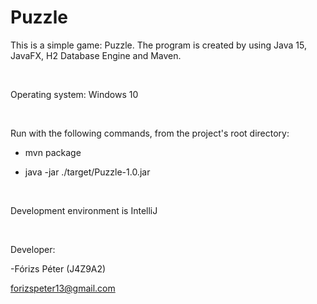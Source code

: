 # Puzzle

This is a simple game: Puzzle. The program is created by
using Java 15, JavaFX, H2 Database Engine and Maven.

&nbsp;

Operating system: Windows 10

&nbsp;

Run with the following commands, from the project's root directory:

* mvn package

* java -jar ./target/Puzzle-1.0.jar

&nbsp;

Development environment is IntelliJ

&nbsp;

Developer:

-Fórizs Péter (J4Z9A2)

 forizspeter13@gmail.com
